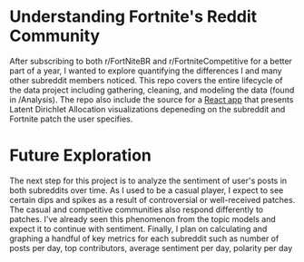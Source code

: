 # Understanding Fortnite's Reddit Community 
After subscribing to both r/FortNiteBR and r/FortniteCompetitive for a better part of a year, I wanted to explore quantifying the differences I and many other subreddit members noticed. This repo covers the entire lifecycle of the data project including gathering, cleaning, and modeling the data (found in /Analysis). The repo also include the source for a [React app](http://jeromecohen.github.io/fortnite) that presents Latent Dirichlet Allocation visualizations depeneding on the subreddit and Fortnite patch the user specifies. 

# Future Exploration
The next step for this project is to analyze the sentiment of user's posts in both subreddits over time. As I used to be a casual player, I expect to see certain dips and spikes as a result of controversial or well-received patches. The casual and competitive communities also respond differently to patches. I've already seen this phenomenon from the topic models and expect it to continue with sentiment. Finally, I plan on calculating and graphing a handful of key metrics for each subreddit such as number of posts per day, top contributors, average sentiment per day, polarity per day 